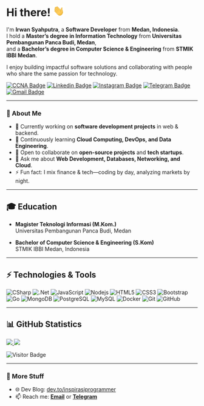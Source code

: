 # Hi there! <img src="https://github.com/inspirasiprogrammer/inspirasiprogrammer/blob/main/wave.gif" width="30px">

I'm **Irwan Syahputra**, a **Software Developer** from **Medan, Indonesia**.  
I hold a **Master’s degree in Information Technology** from **Universitas Pembangunan Panca Budi, Medan**,  
and a **Bachelor’s degree in Computer Science & Engineering** from **STMIK IBBI Medan**.  

I enjoy building impactful software solutions and collaborating with people who share the same passion for technology.

[![CCNA Badge](https://img.shields.io/badge/-CCNA-blue?style=flat-square&logo=Cisco&logoColor=white&link=https://www.youracclaim.com/users/irwan-syahputra)](https://www.youracclaim.com/users/irwan-syahputra)
[![Linkedin Badge](https://img.shields.io/badge/-IrwanSyahputra-blue?style=flat-square&logo=Linkedin&logoColor=white&link=https://www.linkedin.com/in/irwan-syahputra-b92b37105/)](https://www.linkedin.com/in/irwan-syahputra-b92b37105/)
[![Instagram Badge](https://img.shields.io/badge/-inspirasiprogrammer-purple?style=flat-square&logo=instagram&logoColor=white&link=https://instagram.com/inspirasiprogrammer/)](https://instagram.com/inspirasiprogrammer)
[![Telegram Badge](https://img.shields.io/badge/-@IrwanSyahputra-0088CC?style=flat&logo=Telegram&logoColor=white)](https://t.me/inspirasiprogrammer)
[![Gmail Badge](https://img.shields.io/badge/-irwansyahputra92@gmail.com-c14438?style=flat-square&logo=Gmail&logoColor=white&link=mailto:irwansyahputra92@gmail.com)](mailto:irwansyahputra92@gmail.com)

---

### 🌱 About Me
- 🔭 Currently working on **software development projects** in web & backend.  
- 🌱 Continuously learning **Cloud Computing, DevOps, and Data Engineering**.  
- 👯 Open to collaborate on **open-source projects** and **tech startups**.  
- 💬 Ask me about **Web Development, Databases, Networking, and Cloud**.  
- ⚡ Fun fact: I mix finance & tech—coding by day, analyzing markets by night.  

---

## 🎓 Education
- **Magister Teknologi Informasi (M.Kom.)**  
  Universitas Pembangunan Panca Budi, Medan  

- **Bachelor of Computer Science & Engineering (S.Kom)**  
  STMIK IBBI Medan, Indonesia  

---

## ⚡ Technologies & Tools

![CSharp](https://img.shields.io/badge/-CSharp-00599C?style=flat-square&logo=c)
![.Net](https://img.shields.io/badge/-.Net-black?style=flat-square&logo=dotnet)
![JavaScript](https://img.shields.io/badge/-JavaScript-black?style=flat-square&logo=javascript)
![Nodejs](https://img.shields.io/badge/-Nodejs-black?style=flat-square&logo=node.js)
![HTML5](https://img.shields.io/badge/-HTML5-E34F26?style=flat-square&logo=html5&logoColor=white)
![CSS3](https://img.shields.io/badge/-CSS3-1572B6?style=flat-square&logo=css3)
![Bootstrap](https://img.shields.io/badge/-Bootstrap-563D7C?style=flat-square&logo=bootstrap)
![Go](https://img.shields.io/badge/-Go-black?style=flat-square&logo=go)
![MongoDB](https://img.shields.io/badge/-MongoDB-black?style=flat-square&logo=mongodb)
![PostgreSQL](https://img.shields.io/badge/-PostgreSQL-336791?style=flat-square&logo=postgresql)
![MySQL](https://img.shields.io/badge/-MySQL-black?style=flat-square&logo=mysql)
![Docker](https://img.shields.io/badge/-Docker-black?style=flat-square&logo=docker)
![Git](https://img.shields.io/badge/-Git-black?style=flat-square&logo=git)
![GitHub](https://img.shields.io/badge/-GitHub-181717?style=flat-square&logo=github)

---

## 📊 GitHub Statistics
<p align="left">
<a href="https://github.com/inspirasiprogrammer">
  <img height="180em" src="https://github-readme-stats-eight-theta.vercel.app/api?username=inspirasiprogrammer&show_icons=true&theme=algolia&include_all_commits=true&count_private=true"/>
  <img height="180em" src="https://github-readme-stats-eight-theta.vercel.app/api/top-langs/?username=inspirasiprogrammer&layout=compact&langs_count=8&theme=algolia"/>
</a>
</p>

![Visitor Badge](https://visitor-badge.laobi.icu/badge?page_id=inspirasiprogrammer.inspirasiprogrammer)

---

### 🔗 More Stuff
- 🌐 Dev Blog: [dev.to/inspirasiprogrammer](https://dev.to/inspirasiprogrammer)  
- 📫 Reach me: **[Email](mailto:irwansyahputra92@gmail.com)** or **[Telegram](https://t.me/inspirasiprogrammer)**
